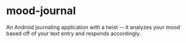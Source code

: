 # mood-journal
An Android journaling application with a twist -- it analyzes your mood based off of your text entry and responds accordingly. 
